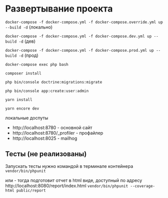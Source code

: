 # Развертывание проекта
`docker-compose -f docker-compose.yml -f docker-compose.override.yml up --build -d` (локально)

`docker-compose -f docker-compose.yml -f docker-compose.dev.yml up --build -d` (дев)

`docker-compose -f docker-compose.yml -f docker-compose.prod.yml up --build -d` (прод)

`docker-compose exec php bash`

`composer install`

`php bin/console doctrine:migrations:migrate`

`php bin/console app:create:user:admin`

`yarn install`

`yarn encore dev`

локальные доспуты 
- http://localhost:8780 - основной сайт
- http://localhost:8780/_profiler - профайлер
- http://localhost:8025 - mailhog
## Тесты (не реализованы)
Запускать тесты нужно командой в терминале контейнера
`vendor/bin/phpunit`

или - тогда подготовит отчет в html виде, доступный по адресу http://localhost:8080/report/index.html
`vendor/bin/phpunit --coverage-html public/report`